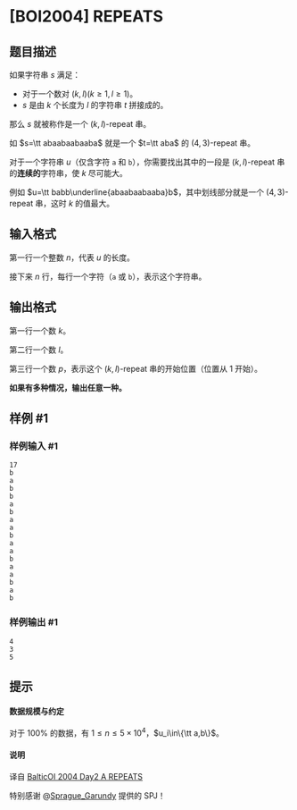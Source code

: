 # [BOI2004] REPEATS

## 题目描述

如果字符串 $s$ 满足：

- 对于一个数对 $(k,l)(k\ge 1,l\ge 1)$。
- $s$ 是由 $k$ 个长度为 $l$ 的字符串 $t$ 拼接成的。

那么 $s$ 就被称作是一个 $(k,l)\text{-repeat}$ 串。

如 $s=\tt abaabaabaaba$ 就是一个 $t=\tt aba$ 的 $(4,3)\text{-repeat}$ 串。

对于一个字符串 $u$（仅含字符 `a` 和 `b`），你需要找出其中的一段是 $(k,l)\text{-repeat}$ 串的**连续的**字符串，使 $k$ 尽可能大。

例如 $u=\tt babb\underline{abaabaabaaba}b$，其中划线部分就是一个 $(4,3)\text{-repeat}$ 串，这时 $k$ 的值最大。

## 输入格式

第一行一个整数 $n$，代表 $u$ 的长度。

接下来 $n$ 行，每行一个字符（`a` 或 `b`），表示这个字符串。

## 输出格式

第一行一个数 $k$。

第二行一个数 $l$。

第三行一个数 $p$，表示这个 $(k,l)\text{-repeat}$ 串的开始位置（位置从 $1$ 开始）。

**如果有多种情况，输出任意一种。**

## 样例 #1

### 样例输入 #1
```
17
b
a
b
b
a
b
a
a
b
a
a
b
a
a
b
a
b
```

### 样例输出 #1

```
4
3
5
```

## 提示

#### 数据规模与约定

对于 $100\%$ 的数据，有 $1\le n\le 5\times 10^{4}$，$u_i\in\{\tt a,b\}$。

#### 说明

译自 [BalticOI 2004 Day2 A REPEATS](https://boi.cses.fi/files/boi2004_day2.pdf)

特别感谢 @[Sprague_Garundy](https://www.luogu.com.cn/user/764746) 提供的 SPJ！
